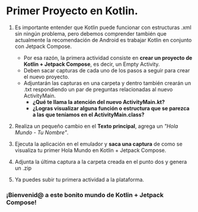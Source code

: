 # Primer Proyecto en Kotlin.

1. Es importante entender que Kotlin puede funcionar con estructuras .xml sin ningún problema, pero debemos comprender también que actualmente la recomendación de Android es trabajar Kotlin en conjunto con Jetpack Compose.

    - Por esa razón, la primera actividad consiste en __crear un proyecto de Kotlin + Jetpack Compose__, es decir, un Empty Activity.
    - Deben sacar capturas de cada uno de los pasos a seguir para crear el nuevo proyecto.
    - Adjuntarán las capturas en una carpeta y dentro también crearán un .txt respondiendo un par de preguntas relacionadas al nuevo ActivityMain.
	    - **¿Qué te llama la atención del nuevo ActivityMain.kt?**
	    - **¿Logras visualizar alguna función o estructura que se parezca a las que teníamos en el ActivityMain.class?**

2. Realiza un pequeño cambio en el __Texto principal__, agrega un _"Hola Mundo - Tu Nombre"_.
3. Ejecuta la aplicación en el emulador y __saca una captura__ de como se visualiza tu primer Hola Mundo en Kotlin + Jetpack Compose.
4. Adjunta la última captura a la carpeta creada en el punto dos y genera un .zip
5. Ya puedes subir tu primera actividad a la plataforma.

### ¡Bienvenid@ a este bonito mundo de Kotlin + Jetpack Compose!